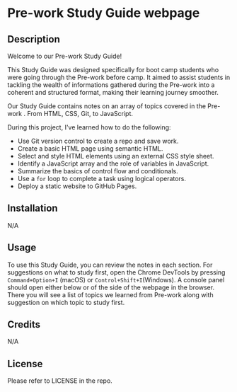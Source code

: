 # Pre-work Study Guide webpage

## Description

Welcome to our Pre-work  Study Guide! 

This Study Guide was designed specifically for  boot camp students  who were going through the Pre-work before camp. 
It aimed to assist students in tackling  the wealth of  informations gathered during the Pre-work into a coherent and structured format, making their learning  journey smoother.  

Our  Study Guide contains  notes on an array of topics covered in the Pre-work . From  HTML, CSS, Git, to JavaScript.

During this project, I've learned how to do the following:
* Use Git version control to create a repo and save work.
* Create a basic HTML page using semantic HTML.
* Select and style HTML elements using an external CSS style sheet.
* Identify a JavaScript array and the role of variables in JavaScript.
* Summarize the basics of control flow and conditionals.
* Use a ```for``` loop to complete a task using logical operators.
* Deploy a static website to GitHub Pages.

## Installation

N/A

## Usage

To use this Study Guide, you can review the notes in each section. For suggestions on what to study first, open the Chrome DevTools by pressing ```Command+Option+I``` (macOS) or ```Control+Shift+I```(Windows). A console panel should open either below or of the side of the webpage in the browser. There you will see a list of topics we learned from Pre-work along with suggestion on which topic to study first.

## Credits

N/A

## License

Please refer to LICENSE in the repo.

